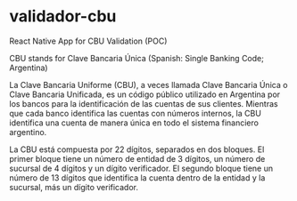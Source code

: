 # validador-cbu
React Native App for CBU Validation (POC) 

CBU stands for Clave Bancaria Única (Spanish: Single Banking Code; Argentina)

La Clave Bancaria Uniforme (CBU), a veces llamada Clave Bancaria Única o Clave Bancaria Unificada, es un código público utilizado en Argentina por los bancos para la identificación de las cuentas de sus clientes. Mientras que cada banco identifica las cuentas con números internos, la CBU identifica una cuenta de manera única en todo el sistema financiero argentino.

La CBU está compuesta por 22 dígitos, separados en dos bloques. El primer bloque tiene un número de entidad de 3 dígitos, un número de sucursal de 4 dígitos y un dígito verificador. El segundo bloque tiene un número de 13 dígitos que identifica la cuenta dentro de la entidad y la sucursal, más un dígito verificador.
